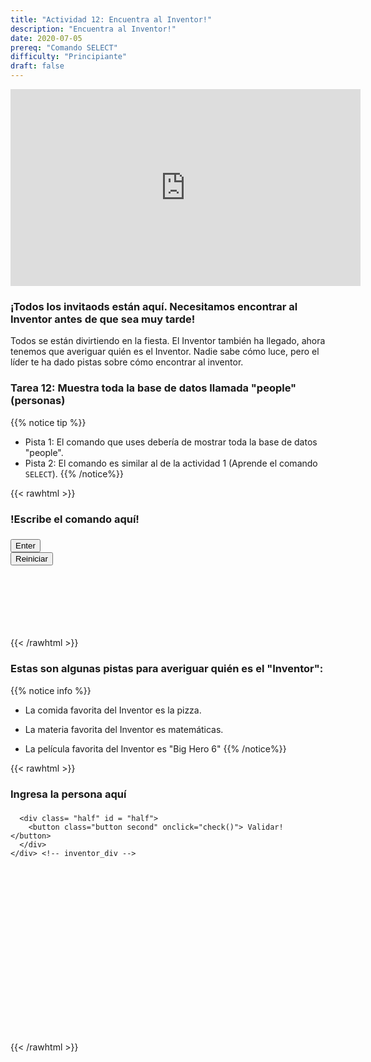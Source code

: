 ```yaml
---
title: "Actividad 12: Encuentra al Inventor!"
description: "Encuentra al Inventor!"
date: 2020-07-05
prereq: "Comando SELECT"
difficulty: "Principiante"
draft: false
---
```

<!-- Links for javascript and CSS needed for drop down logic -->
<link rel="stylesheet" href="../default/_default.css" type="text/css"></link>
<link rel="stylesheet" href="../default/_type.css" type="text/css"></link>
<script type="text/javascript" src="../default/_default.js"></script>
<script type="text/javascript" src="../default/_type.js"></script>
<script type="text/javascript" src="../default/alasql.js"></script>
<script type="text/javascript" src="../default/db.js"></script>
<link rel="stylesheet" href="_activity12.css" type="text/css"></link>
<script type="text/javascript" src="_activity12.js"></script>

<p style="text-align: center;"><iframe width="560" height="315" src="https://www.youtube.com/embed/WocJGw2yd40" title="YouTube video player" frameborder="0" allow="accelerometer; autoplay; clipboard-write; encrypted-media; gyroscope; picture-in-picture" allowfullscreen></iframe></p>

### ¡Todos los invitaods están aquí. Necesitamos encontrar al Inventor antes de que sea muy tarde!

Todos se están divirtiendo en la fiesta. El Inventor también ha llegado, ahora tenemos que averiguar quién es el Inventor. Nadie sabe cómo luce, pero el líder te ha dado pistas sobre cómo encontrar al inventor.

### Tarea 12: Muestra toda la base de datos llamada "people" (personas)
{{% notice tip %}}
* Pista 1: El comando que uses debería de mostrar toda la base de datos "people".
* Pista 2: El comando es similar al de la actividad 1 (Aprende el comando `SELECT`).
{{% /notice%}}

{{< rawhtml >}}
<div class="content_scaler">
  <div class="terminal_div" id="terminal_div">
    <div class = "outer">
      <h3 id = "commands" contenteditable="true" onclick="placeholder()">!Escribe el comando aquí!</h3>
    </div>
    <div class = "prev">
        <h3 id = "prev"></h3>
      </div>
    <div style="clear: both;"></div> 
    <button class="button button1" onclick="sql()"> Enter </button>
    <div style="clear: both;"></div> 
      <button class = "button reset" onclick="reset()">Reiniciar</button>
  </div> <!-- terminal_div -->
</div> <!-- content_scaler -->
<div style="clear: both;"></div> 
<h1 class="error" id="sqlcommand" style="visibility:hidden"><strong>ERROR ENTRADA INVÁLIDA</strong></h1>
<table id="table">
	<tr></tr>
</table>
<h3 id="story"></h3>
{{< /rawhtml >}}

### Estas son algunas pistas para averiguar quién es el "Inventor":
{{% notice info %}}
* La comida favorita del Inventor es la pizza.

* La materia favorita del Inventor es matemáticas.

* La película favorita del Inventor es "Big Hero 6"
{{% /notice%}}

{{< rawhtml >}}
<div style="max-width:600px">
  <div class="content_scaler">
    <div class = "inventor_div" id="inventor_div">
      <div class = "box_half" id = "box_half">
        <div class = "text_box">
          <h3 id = "person" contenteditable="true" onclick="document.getElementById('person').innerHTML = ''">Ingresa la persona aquí<h3>
        </div>
      </div>
      
      <div class= "half" id = "half">
        <button class="button second" onclick="check()"> Validar! </button>
      </div>
    </div> <!-- inventor_div -->
  </div> <!-- content_scaler -->
</div>

<h4 id="answer"></h4>
<img id = "plot">

<!-- Unhide plot and certificate after finding inventor -->
<div class="resume_plot" id="resume_plot" style="visibility:hidden">
  <div class="alert">
    <span id="check">&#10003;</span>
    ¡Completaste esta tarea!
  </div>
  
  <h2> !Salvaste el planeta de la Diversión! </h2>
  <p> El planeta de la diversión ahora está protegido de invasores gracias a tí. Encontraste los Totems Legendarios perdidos y los regresaste a su lugar de origen y salvaste a los ciudadanos del peligro. Los habitantes nunca van a olvidar tu acto de amabilidad. ¡Felicidades cadete espacial! Haz salvado exitosamente al planeta de la Diversión.
      <br><br>Click en el botón de "Descargar" debajo para recibir tu certificado honorario.
  </p>
  
  <!--Download Button -->
  <form method="get" action="assets/Certificate.pdf" target="_blank">
    <button type="submit" id="download">Descargar</button>
  </form> 

</div>

{{< /rawhtml >}}
